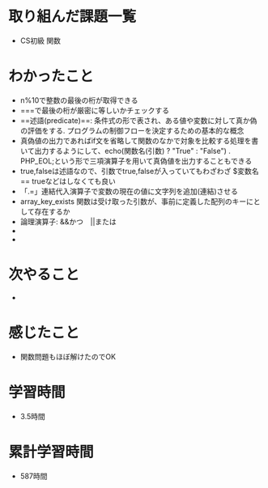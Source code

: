 # 取り組んだ課題一覧
- CS初級 関数

# わかったこと
- n%10で整数の最後の桁が取得できる
- ===で最後の桁が厳密に等しいかチェックする
- ==述語(predicate)==: 条件式の形で表され、ある値や変数に対して真か偽の評価をする. プログラムの制御フローを決定するための基本的な概念
- 真偽値の出力であればif文を省略して関数のなかで対象を比較する処理を書いて出力するようにして、echo(関数名(引数) ? "True" : "False") . PHP_EOL;という形で三項演算子を用いて真偽値を出力することもできる
- true,falseは述語なので、引数でtrue,falseが入っていてもわざわざ $変数名 == trueなどはしなくても良い
- 「.=」連結代入演算子で変数の現在の値に文字列を追加(連結)させる
- array_key_exists 関数は受け取った引数が、事前に定義した配列のキーにとして存在するか
- 論理演算子: &&かつ　||または
- 
- 

# 次やること
- 

# 感じたこと
- 関数問題もほぼ解けたのでOK

# 学習時間
- 3.5時間

# 累計学習時間
- 587時間
